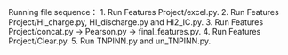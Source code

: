 Running file sequence：
    1. Run Features Project/excel.py.
    2. Run Features Project/HI_charge.py, HI_discharge.py and HI2_IC.py.
    3. Run Features Project/concat.py -> Pearson.py -> final_features.py.
    4. Run Features Project/Clear.py.
    5. Run TNPINN.py and un_TNPINN.py.
